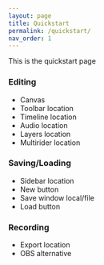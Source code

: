 ```yaml
---
layout: page
title: Quickstart
permalink: /quickstart/
nav_order: 1
---
```


This is the quickstart page

### Editing
- Canvas
- Toolbar location
- Timeline location
- Audio location
- Layers location
- Multirider location

### Saving/Loading
- Sidebar location
- New button
- Save window local/file
- Load button

### Recording
- Export location
- OBS alternative